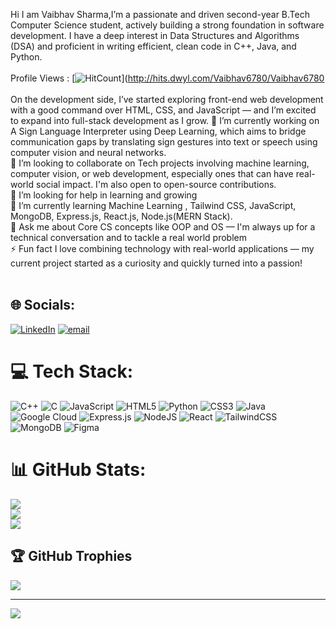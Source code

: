 Hi I am Vaibhav Sharma,I’m a passionate and driven second-year B.Tech Computer Science student, actively building a strong foundation in software development. I have a deep interest in Data Structures and Algorithms (DSA) and proficient in writing efficient, clean code in C++, Java, and Python.<br><br>
Profile Views : [![HitCount](https://hits.dwyl.com/Vaibhav6780/Vaibhav6780.svg?style=flat-square)](http://hits.dwyl.com/Vaibhav6780/Vaibhav6780
<br><br>
On the development side, I’ve started exploring front-end web development with a good command over HTML, CSS, and JavaScript — and I’m excited to expand into full-stack development as I grow.
🔭 I’m currently working on A Sign Language Interpreter using Deep Learning, which aims to bridge communication gaps by translating sign gestures into text or speech using computer vision and neural networks.<br>👯 I’m looking to collaborate on  Tech projects involving machine learning, computer vision, or web development, especially ones that can have real-world social impact. I'm also open to open-source contributions.<br>🤝 I’m looking for help in learning and growing<br>🌱 I’m currently learning Machine Learning , Tailwind CSS, JavaScript, MongoDB, Express.js, React.js, Node.js(MERN Stack).<br>💬 Ask me about Core CS concepts like OOP and OS — I'm always up for a technical conversation and to tackle a real world problem<br>⚡ Fun fact I love combining technology with real-world applications — my current project started as a curiosity and quickly turned into a passion!
<br><br>


## 🌐 Socials:
[![LinkedIn](https://img.shields.io/badge/LinkedIn-%230077B5.svg?logo=linkedin&logoColor=white)](https://linkedin.com/in/https://www.linkedin.com/in/vaibhav-sharma-210698283/) [![email](https://img.shields.io/badge/Email-D14836?logo=gmail&logoColor=white)](mailto:Vaibhavsharma6060@gmail.com) 

# 💻 Tech Stack:
![C++](https://img.shields.io/badge/c++-%2300599C.svg?style=for-the-badge&logo=c%2B%2B&logoColor=white) ![C](https://img.shields.io/badge/c-%2300599C.svg?style=for-the-badge&logo=c&logoColor=white) ![JavaScript](https://img.shields.io/badge/javascript-%23323330.svg?style=for-the-badge&logo=javascript&logoColor=%23F7DF1E) ![HTML5](https://img.shields.io/badge/html5-%23E34F26.svg?style=for-the-badge&logo=html5&logoColor=white) ![Python](https://img.shields.io/badge/python-3670A0?style=for-the-badge&logo=python&logoColor=ffdd54) ![CSS3](https://img.shields.io/badge/css3-%231572B6.svg?style=for-the-badge&logo=css3&logoColor=white) ![Java](https://img.shields.io/badge/java-%23ED8B00.svg?style=for-the-badge&logo=openjdk&logoColor=white) ![Google Cloud](https://img.shields.io/badge/GoogleCloud-%234285F4.svg?style=for-the-badge&logo=google-cloud&logoColor=white) ![Express.js](https://img.shields.io/badge/express.js-%23404d59.svg?style=for-the-badge&logo=express&logoColor=%2361DAFB) ![NodeJS](https://img.shields.io/badge/node.js-6DA55F?style=for-the-badge&logo=node.js&logoColor=white) ![React](https://img.shields.io/badge/react-%2320232a.svg?style=for-the-badge&logo=react&logoColor=%2361DAFB) ![TailwindCSS](https://img.shields.io/badge/tailwindcss-%2338B2AC.svg?style=for-the-badge&logo=tailwind-css&logoColor=white) ![MongoDB](https://img.shields.io/badge/MongoDB-%234ea94b.svg?style=for-the-badge&logo=mongodb&logoColor=white) ![Figma](https://img.shields.io/badge/figma-%23F24E1E.svg?style=for-the-badge&logo=figma&logoColor=white)
# 📊 GitHub Stats:
![](https://github-readme-stats.vercel.app/api?username=Vaibhav6780&theme=dark&hide_border=false&include_all_commits=false&count_private=false)<br/>
![](https://nirzak-streak-stats.vercel.app/?user=Vaibhav6780&theme=dark&hide_border=false)<br/>
![](https://github-readme-stats.vercel.app/api/top-langs/?username=Vaibhav6780&theme=dark&hide_border=false&include_all_commits=false&count_private=false&layout=compact)

## 🏆 GitHub Trophies
![](https://github-profile-trophy.vercel.app/?username=Vaibhav6780&theme=radical&no-frame=false&no-bg=true&margin-w=4)

---
[![](https://visitcount.itsvg.in/api?id=Vaibhav6780&icon=0&color=1)](https://visitcount.itsvg.in)

<!-- Proudly created with GPRM ( https://gprm.itsvg.in ) -->
